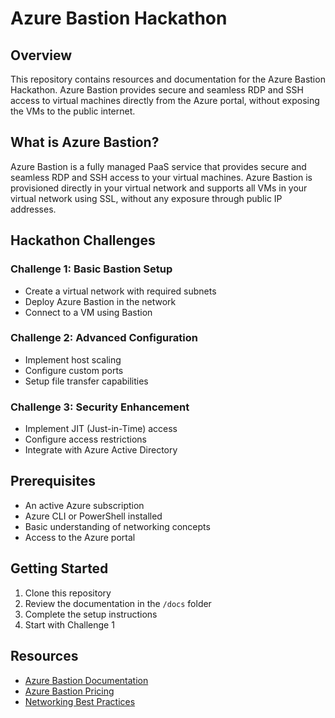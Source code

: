 # Azure Bastion Hackathon

## Overview
This repository contains resources and documentation for the Azure Bastion Hackathon. Azure Bastion provides secure and seamless RDP and SSH access to virtual machines directly from the Azure portal, without exposing the VMs to the public internet.

## What is Azure Bastion?
Azure Bastion is a fully managed PaaS service that provides secure and seamless RDP and SSH access to your virtual machines. Azure Bastion is provisioned directly in your virtual network and supports all VMs in your virtual network using SSL, without any exposure through public IP addresses.

## Hackathon Challenges

### Challenge 1: Basic Bastion Setup
- Create a virtual network with required subnets
- Deploy Azure Bastion in the network
- Connect to a VM using Bastion

### Challenge 2: Advanced Configuration
- Implement host scaling
- Configure custom ports
- Setup file transfer capabilities

### Challenge 3: Security Enhancement
- Implement JIT (Just-in-Time) access
- Configure access restrictions
- Integrate with Azure Active Directory

## Prerequisites
- An active Azure subscription
- Azure CLI or PowerShell installed
- Basic understanding of networking concepts
- Access to the Azure portal

## Getting Started
1. Clone this repository
2. Review the documentation in the `/docs` folder
3. Complete the setup instructions
4. Start with Challenge 1

## Resources
- [Azure Bastion Documentation](https://docs.microsoft.com/en-us/azure/bastion/)
- [Azure Bastion Pricing](https://azure.microsoft.com/en-us/pricing/details/azure-bastion/)
- [Networking Best Practices](https://docs.microsoft.com/en-us/azure/architecture/reference-architectures/hybrid-networking/)